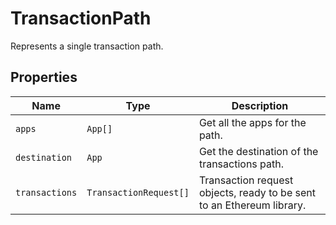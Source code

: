 # TransactionPath

Represents a single transaction path.

## Properties

| Name           | Type                   | Description                                                           |
| -------------- | ---------------------- | --------------------------------------------------------------------- |
| `apps`         | `App[]`                | Get all the apps for the path.                                        |
| `destination`  | `App`                  | Get the destination of the transactions path.                         |
| `transactions` | `TransactionRequest[]` | Transaction request objects, ready to be sent to an Ethereum library. |
